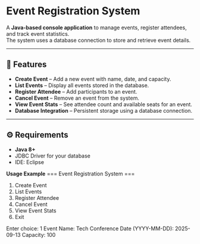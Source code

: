 # Event Registration System

A **Java-based console application** to manage events, register attendees, and track event statistics.  
The system uses a database connection to store and retrieve event details.

---

## 📌 Features

- **Create Event** – Add a new event with name, date, and capacity.
- **List Events** – Display all events stored in the database.
- **Register Attendee** – Add participants to an event.
- **Cancel Event** – Remove an event from the system.
- **View Event Stats** – See attendee count and available seats for an event.
- **Database Integration** – Persistent storage using a database connection.

---

## ⚙️ Requirements

- **Java 8+**
- JDBC Driver for your database
- IDE: Eclipse


**Usage Example**
=== Event Registration System ===
1. Create Event
2. List Events
3. Register Attendee
4. Cancel Event
5. View Event Stats
0. Exit


Enter choice: 1
Event Name: Tech Conference
Date (YYYY-MM-DD): 2025-09-13
Capacity: 100
